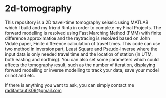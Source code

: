 # 2d-tomography
This repository is a 2D travel-time tomography seismic using MATLAB which I build and my friend Rinta in order to complete my Final Projects. The forward modelling is resolved using Fast Marching Method (FMM) with finite difference approximation and the raytracing is resolved based on John Vidale paper, Finite difference calculation of travel times. This code can use two method in inversion part, Least Square and Pseudo-Inverse where the input data is only needed travel time and the location of station (in UTM, both easting and northing). You can also set some parameters which could affects the tomography result, such as the number of iteration, displaying forward modelling or inverse modelling to track your data, save your model or not and etc.

If there is anything you want to ask, you can simply contact me radifantaufik09@gmail.com
